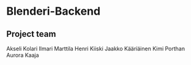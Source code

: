 # Blenderi-Backend


## Project team
Akseli Kolari
Ilmari Marttila
Henri Kiiski
Jaakko Kääriäinen
Kimi Porthan
Aurora Kaaja
